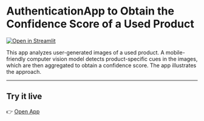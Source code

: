 # AuthenticationApp to Obtain the Confidence Score of a Used Product

[![Open in Streamlit](https://static.streamlit.io/badges/streamlit_badge_black_white.svg)](https://confidencescore.streamlit.app)

This app analyzes user-generated images of a used product. A mobile-friendly computer vision model detects product-specific cues in the images, which are then aggregated to obtain a confidence score. The app illustrates the approach.

---

## Try it live
👉 [Open App](https://confidencescore.streamlit.app)
